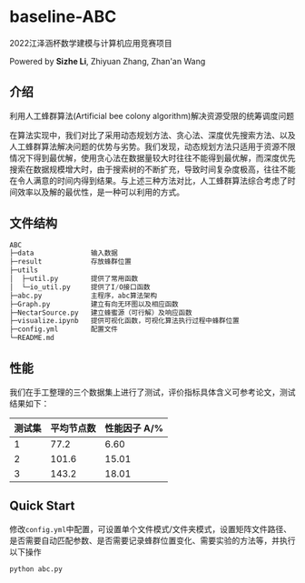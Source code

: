 # baseline-ABC

2022江泽涵杯数学建模与计算机应用竞赛项目

Powered by **Sizhe Li**, Zhiyuan Zhang, Zhan'an Wang

## 介绍

利用人工蜂群算法(Artificial bee colony algorithm)解决资源受限的统筹调度问题

在算法实现中，我们对比了采用动态规划方法、贪心法、深度优先搜索方法、以及人工蜂群算法解决问题的优势与劣势。我们发现，动态规划方法只适用于资源不限情况下得到最优解，使用贪心法在数据量较大时往往不能得到最优解，而深度优先搜索在数据规模增大时，由于搜索树的不断扩充，导致时间复杂度极高，往往不能在令人满意的时间内得到结果。与上述三种方法对比，人工蜂群算法综合考虑了时间效率以及解的最优性，是一种可以利用的方式。

## 文件结构

```python
ABC
├─data              输入数据
├─result            存放蜂群位置
├─utils
│  ├─util.py        提供了常用函数
│  └─io_util.py     提供了I/O接口函数
├─abc.py            主程序，abc算法架构
├─Graph.py          建立有向无环图以及相应函数
├─NectarSource.py   建立蜂蜜源（可行解）及响应函数
├─visualize.ipynb   提供可视化函数，可视化算法执行过程中蜂群位置
├─config.yml        配置文件
└─README.md
```

## 性能

我们在手工整理的三个数据集上进行了测试，评价指标具体含义可参考论文，测试结果如下：

|  测试集   | 平均节点数  | 性能因子 A/% |
|  ----  | ----  | ---- |
| 1  | 77.2 | 6.60 |
| 2  | 101.6 | 15.01 |
| 3  | 143.2 | 18.01 |

## Quick Start

修改`config.yml`中配置，可设置单个文件模式/文件夹模式，设置矩阵文件路径、是否需要自动匹配参数、是否需要记录蜂群位置变化、需要实验的方法等，并执行以下操作

``` script
python abc.py
```
